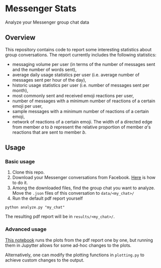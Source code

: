 # Messenger Stats
Analyze your Messenger group chat data

## Overview

This repository contains code to report some interesting statistics about group conversations. The report currently includes the following statistics:
- messaging volume per user (in terms of the number of messages sent and the number of words sent),
- average daily usage statistics per user (i.e. average number of messages sent per hour of the day),
- historic usage statistics per user (i.e. number of messages sent per month),
- most commonly sent and received emoji reactions per user,
- number of messages with a minimum number of reactions of a certain emoji per user,
- sample messages with a minimum number of reactions of a certain emoji,
- network of reactions of a certain emoji. The width of a directed edge from member *a* to *b* represent the relative proportion of member *a*'s reactions that are sent to member *b*.

## Usage

### Basic usage
1. Clone this repo.
2. Download your Messenger conversations from Facebook. [Here](https://www.zapptales.com/en/download-facebook-messenger-chat-history-how-to/) is how to do it.
3. Among the downloaded files, find the group chat you want to analyze. Move the `.json` files of this conversation to `data/<my_chat>/`
4. Run the default pdf report yourself

`python analyze.py "my_chat"`

The resulting pdf report will be in `results/<my_chat>/`.


### Advanced usage

[This notebook](https://github.com/MateVaradi/messenger-stats/blob/main/notebooks/analysis.ipynb) runs the plots from the pdf report one by one, but running them in Jupytter allows for some ad-hoc changes to the plots.

Alternatively, one can modify the plotting functions in `plotting.py` to achieve custom changes to the output.
